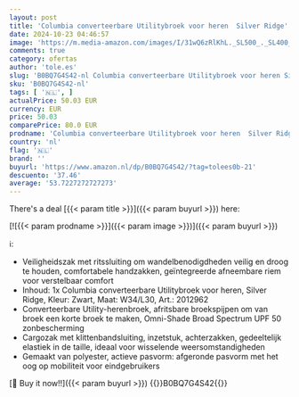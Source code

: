 ```yaml
---
layout: post
title: 'Columbia converteerbare Utilitybroek voor heren  Silver Ridge'
date: 2024-10-23 04:46:57
image: 'https://m.media-amazon.com/images/I/31wQ6zRlKhL._SL500_._SL400_.jpg'
comments: true
category: ofertas
author: 'tole.es'
slug: 'B0BQ7G4S42-nl Columbia converteerbare Utilitybroek voor heren Silver Ridge'
sku: 'B0BQ7G4S42-nl'
tags: [ '🇳🇱', ]
actualPrice: 50.03 EUR
currency: EUR
price: 50.03
comparePrice: 80.0 EUR
prodname: 'Columbia converteerbare Utilitybroek voor heren  Silver Ridge'
country: 'nl'
flag: '🇳🇱'
brand: ''
buyurl: 'https://www.amazon.nl/dp/B0BQ7G4S42/?tag=tolees0b-21'
descuento: '37.46'
average: '53.7227272727273'
---
```


There's a deal [{{< param title >}}]({{< param buyurl >}})  here:

[![{{< param prodname >}}]({{< param image >}})]({{< param buyurl >}})

ℹ️:

- Veiligheidszak met ritssluiting om wandelbenodigdheden veilig en droog te houden, comfortabele handzakken, geïntegreerde afneembare riem voor verstelbaar comfort
- Inhoud: 1x Columbia converteerbare Utilitybroek voor heren, Silver Ridge, Kleur: Zwart, Maat: W34/L30, Art.: 2012962
- Converteerbare Utility-herenbroek, afritsbare broekspijpen om van broek een korte broek te maken, Omni-Shade Broad Spectrum UPF 50 zonbescherming
- Cargozak met klittenbandsluiting, inzetstuk, achterzakken, gedeeltelijk elastiek in de taille, ideaal voor wisselende weersomstandigheden
- Gemaakt van polyester, actieve pasvorm: afgeronde pasvorm met het oog op mobiliteit voor eindgebruikers

[🛒 Buy it now!!]({{< param buyurl >}})
{{<world>}}B0BQ7G4S42{{</world>}}
